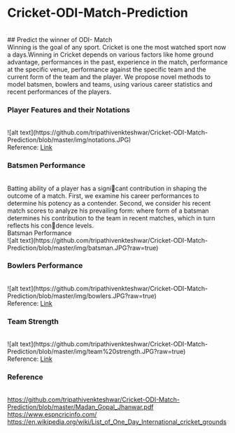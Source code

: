 # Cricket-ODI-Match-Prediction
<br>
## Predict the winner of ODI- Match
<br>
Winning is the goal of any sport. Cricket is one the most watched sport now a days.Winning in Cricket depends on various factors like home ground advantage, performances in the past, experience in the match, performance at the specific venue, performance against the specific team and the current form of the team and the player. We propose novel methods to model batsmen, bowlers and teams, using various career statistics and recent performances of the players.
<br>

<h3>Player Features and their Notations</h3>
<br>
![alt text](https://github.com/tripathivenkteshwar/Cricket-ODI-Match-Prediction/blob/master/img/notations.JPG)
<br>
Reference:
<a href="https://github.com/tripathivenkteshwar/Cricket-ODI-Match-Prediction/blob/master/Madan_Gopal_Jhanwar.pdf" alt="Research">Link</a>
<br>

<h3>Batsmen Performance</h3>
<br>
Batting ability of a player has a signicant contribution in shaping the outcome of a match. First, we examine his career performances to determine his potency as a contender. Second, we consider his recent match scores to analyze his prevailing form: where form of a batsman determines his contribution to the team in recent matches, which in turn reflects his condence levels.
<br>
Batsman Performance
<br>
![alt text](https://github.com/tripathivenkteshwar/Cricket-ODI-Match-Prediction/blob/master/img/batsman.JPG?raw=true)
<br>
<h3> Bowlers Performance</h3>
<br>
![alt text](https://github.com/tripathivenkteshwar/Cricket-ODI-Match-Prediction/blob/master/img/bowlers.JPG?raw=true)
<br>
Reference:
<a href="https://github.com/tripathivenkteshwar/Cricket-ODI-Match-Prediction/blob/master/Madan_Gopal_Jhanwar.pdf" alt="Research">Link</a>
<br>

<h3>Team Strength</h3>
<br>
![alt text](https://github.com/tripathivenkteshwar/Cricket-ODI-Match-Prediction/blob/master/img/team%20strength.JPG?raw=true)
<br>
Reference:
<a href="https://github.com/tripathivenkteshwar/Cricket-ODI-Match-Prediction/blob/master/Madan_Gopal_Jhanwar.pdf" alt="Research">Link</a>
<br>

<h3> Reference</h3>
<br>
<a href="https://github.com/tripathivenkteshwar/Cricket-ODI-Match-Prediction/blob/master/Madan_Gopal_Jhanwar.pdf" alt="Research">https://github.com/tripathivenkteshwar/Cricket-ODI-Match-Prediction/blob/master/Madan_Gopal_Jhanwar.pdf</a>
<br>
<a href="https://www.espncricinfo.com/" alt="Data">https://www.espncricinfo.com/</a>
<br>
<a href="https://en.wikipedia.org/wiki/List_of_One_Day_International_cricket_grounds" alt="Ground">https://en.wikipedia.org/wiki/List_of_One_Day_International_cricket_grounds</a>
 <br>
